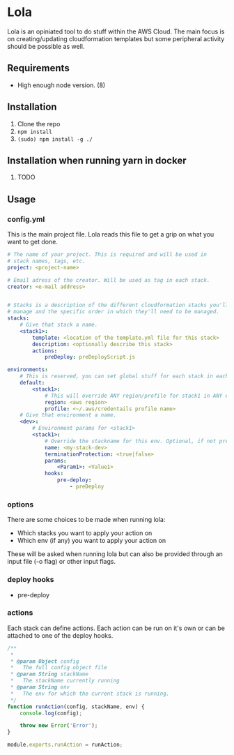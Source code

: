 # Lola

Lola is an opiniated tool to do stuff within the AWS Cloud. The main focus is on creating/updating cloudformation templates but some peripheral activity should be possible as well.

## Requirements

- High enough node version. (8)

## Installation

1. Clone the repo
2. ```npm install```
3. ```(sudo) npm install -g ./```

## Installation when running yarn in docker

1. TODO

## Usage

### config.yml

This is the main project file. Lola reads this file to get a grip on what you want to get done.

```yml
# The name of your project. This is required and will be used in
# stack names, tags, etc.
project: <project-name>

# Email adress of the creator. Will be used as tag in each stack.
creator: <e-mail address>


# Stacks is a description of the different cloudformation stacks you'll want to
# manage and the specific order in which they'll need to be managed.
stacks:
    # Give that stack a name.
    <stack1>:
        template: <location of the template.yml file for this stack>
        description: <optionally describe this stack>
        actions:
            preDeploy: preDeployScript.js

environments:
    # This is reserved, you can set global stuff for each stack in each env
    default:
        <stack1>:
            # This will override ANY region/profile for stack1 in ANY env below
            region: <aws region>
            profile: <~/.aws/credentails profile name>
    # Give that environment a name.
    <dev>:
        # Environment params for <stack1>
        <stack1>:
            # Override the stackname for this env. Optional, if not present lola generates one.
            name: <my-stack-dev>
            terminationProtection: <true|false>
            params:
                <Param1>: <Value1>
            hooks:
                pre-deploy:
                    - preDeploy
```

### options

There are some choices to be made when running lola:

* Which stacks you want to apply your action on
* Which env (if any) you want to apply your action on

These will be asked when running lola but can also be provided through an input file (-o flag) or other input flags.

### deploy hooks

- pre-deploy

### actions

Each stack can define actions. Each action can be run on it's own or can be attached to one of the deploy hooks.


```js
/**
 *
 * @param Object config
 *   The full config object file
 * @param String stackName
 *   The stackName currently running
 * @param String env
 *   The env for which the current stack is running.
 */
function runAction(config, stackName, env) {
    console.log(config);

    throw new Error('Error');
}

module.exports.runAction = runAction;
```